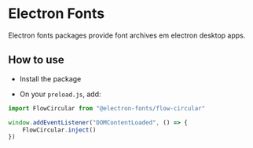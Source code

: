 # Electron Fonts

Electron fonts packages provide font archives em electron desktop apps.

## How to use

* Install the package

* On your `preload.js`, add:

```ts
import FlowCircular from "@electron-fonts/flow-circular"

window.addEventListener("DOMContentLoaded", () => {
    FlowCircular.inject()
})
```